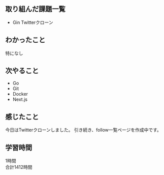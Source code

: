 ## 取り組んだ課題一覧
- Gin Twitterクローン

## わかったこと
特になし

## 次やること
- Go
- Git
- Docker
- Next.js

## 感じたこと
今日はTwitterクローンしました。
引き続き、follow一覧ページを作成中です。

## 学習時間
1時間<br />
合計1412時間

